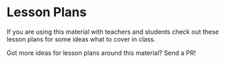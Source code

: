 # Lesson Plans

If you are using this material with teachers and students check out these lesson
plans for some ideas what to cover in class.

Got more ideas for lesson plans around this material? Send a PR!
